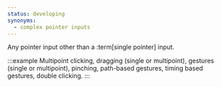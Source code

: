```yaml
---
status: developing
synonyms:
  - complex pointer inputs
---
```


Any pointer input other than a :term[single pointer] input.

:::example
Multipoint clicking, dragging (single or multipoint), gestures (single or multipoint), pinching, path-based gestures, timing based gestures, double clicking.
:::